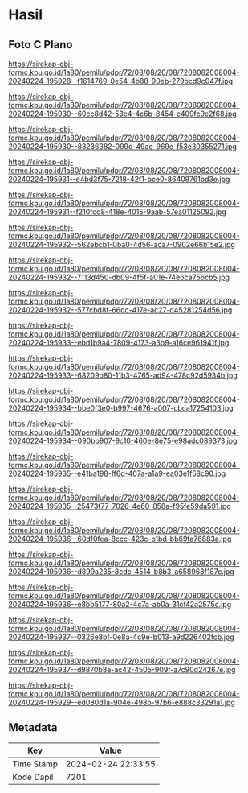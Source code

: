 # Hasil

## Foto C Plano

https://sirekap-obj-formc.kpu.go.id/1a80/pemilu/pdpr/72/08/08/20/08/7208082008004-20240224-195928--f1614769-0e54-4b88-90eb-279bcd9c047f.jpg

https://sirekap-obj-formc.kpu.go.id/1a80/pemilu/pdpr/72/08/08/20/08/7208082008004-20240224-195930--60cc8d42-53c4-4c6b-8454-c409fc9e2f68.jpg

https://sirekap-obj-formc.kpu.go.id/1a80/pemilu/pdpr/72/08/08/20/08/7208082008004-20240224-195930--83236382-099d-49ae-969e-f53e30355271.jpg

https://sirekap-obj-formc.kpu.go.id/1a80/pemilu/pdpr/72/08/08/20/08/7208082008004-20240224-195931--e4bd3f75-7218-42f1-bce0-86409761bd3e.jpg

https://sirekap-obj-formc.kpu.go.id/1a80/pemilu/pdpr/72/08/08/20/08/7208082008004-20240224-195931--f210fcd8-418e-4015-9aab-57ea01125092.jpg

https://sirekap-obj-formc.kpu.go.id/1a80/pemilu/pdpr/72/08/08/20/08/7208082008004-20240224-195932--562ebcb1-0ba0-4d56-aca7-0902e66b15e2.jpg

https://sirekap-obj-formc.kpu.go.id/1a80/pemilu/pdpr/72/08/08/20/08/7208082008004-20240224-195932--7113d450-db09-4f5f-a01e-74e6ca756cb5.jpg

https://sirekap-obj-formc.kpu.go.id/1a80/pemilu/pdpr/72/08/08/20/08/7208082008004-20240224-195932--577cbd8f-66dc-417e-ac27-d45281254d56.jpg

https://sirekap-obj-formc.kpu.go.id/1a80/pemilu/pdpr/72/08/08/20/08/7208082008004-20240224-195933--ebd1b9a4-7809-4173-a3b9-a16ce961941f.jpg

https://sirekap-obj-formc.kpu.go.id/1a80/pemilu/pdpr/72/08/08/20/08/7208082008004-20240224-195933--68209b80-11b3-4765-ad94-478c92d5934b.jpg

https://sirekap-obj-formc.kpu.go.id/1a80/pemilu/pdpr/72/08/08/20/08/7208082008004-20240224-195934--bbe0f3e0-b997-4676-a007-cbca17254103.jpg

https://sirekap-obj-formc.kpu.go.id/1a80/pemilu/pdpr/72/08/08/20/08/7208082008004-20240224-195934--090bb907-9c10-460e-8e75-e98adc089373.jpg

https://sirekap-obj-formc.kpu.go.id/1a80/pemilu/pdpr/72/08/08/20/08/7208082008004-20240224-195935--e41ba198-ff6d-467a-a1a9-ea03e1f58c90.jpg

https://sirekap-obj-formc.kpu.go.id/1a80/pemilu/pdpr/72/08/08/20/08/7208082008004-20240224-195935--25473f77-7026-4e60-858a-f95fe59da591.jpg

https://sirekap-obj-formc.kpu.go.id/1a80/pemilu/pdpr/72/08/08/20/08/7208082008004-20240224-195936--60df0fea-8ccc-423c-b1bd-bb69fa76883a.jpg

https://sirekap-obj-formc.kpu.go.id/1a80/pemilu/pdpr/72/08/08/20/08/7208082008004-20240224-195936--d899a235-8cdc-4514-b8b3-a658963f187c.jpg

https://sirekap-obj-formc.kpu.go.id/1a80/pemilu/pdpr/72/08/08/20/08/7208082008004-20240224-195936--e8bb5177-80a2-4c7a-ab0a-31cf42a2575c.jpg

https://sirekap-obj-formc.kpu.go.id/1a80/pemilu/pdpr/72/08/08/20/08/7208082008004-20240224-195937--0326e8bf-0e8a-4c9e-b013-a9d226402fcb.jpg

https://sirekap-obj-formc.kpu.go.id/1a80/pemilu/pdpr/72/08/08/20/08/7208082008004-20240224-195937--d9870b8e-ac42-4505-909f-a7c90d24267e.jpg

https://sirekap-obj-formc.kpu.go.id/1a80/pemilu/pdpr/72/08/08/20/08/7208082008004-20240224-195929--ed080d1a-904e-498b-97b6-e888c33291a1.jpg


## Metadata

| Key        | Value               |
| ---------- | ------------------- |
| Time Stamp | 2024-02-24 22:33:55 |
| Kode Dapil | 7201                |



